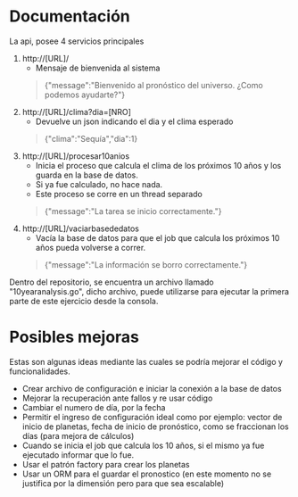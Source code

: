 # Documentación

La api, posee 4 servicios principales

1. http://[URL]/
	* Mensaje de bienvenida al sistema
	> {"message":"Bienvenido al pronóstico del universo. ¿Como podemos ayudarte?"}
1. http://[URL]/clima?dia=[NRO]
	* Devuelve un json indicando el dia y el clima esperado
	> {"clima":"Sequía","dia":1}
1. http://[URL]/procesar10anios
	* Inicia el proceso que calcula el clima de los próximos 10 años y los guarda en la base de datos.
	* Si ya fue calculado, no hace nada.
	* Este proceso se corre en un thread separado
	> {"message":"La tarea se inicio correctamente."}
1. http://[URL]/vaciarbasededatos
	* Vacía la base de datos para que el job que calcula los próximos 10 años pueda volverse a correr.
	> {"message":"La información se borro correctamente."}

Dentro del repositorio, se encuentra un archivo llamado "10yearanalysis.go", dicho archivo, puede utilizarse para ejecutar la primera parte de este ejercicio desde la consola.

# Posibles mejoras

Estas son algunas ideas mediante las cuales se podría mejorar el código y funcionalidades.

* Crear archivo de configuración e iniciar la conexión a la base de datos
* Mejorar la recuperación ante fallos y re usar código
* Cambiar el numero de día, por la fecha
* Permitir el ingreso de configuración ideal como por ejemplo: vector de inicio de planetas, fecha de inicio de pronóstico, como se fraccionan los días (para mejora de cálculos)
* Cuando se inicia el job que calcula los 10 años, si el mismo ya fue ejecutado informar que lo fue.
* Usar el patrón factory para crear los planetas
* Usar un ORM para el guardar el pronostico (en este momento no se justifica por la dimensión pero para que sea escalable)
